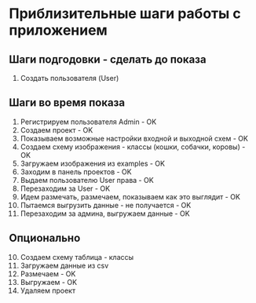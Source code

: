 # Приблизительные шаги работы с приложением

## Шаги подгодовки - сделать до показа
1. Создать пользователя (User)


## Шаги во время показа
1. Регистрируем пользователя Admin - OK
2. Создаем проект - OK
 1. Показываем возможные настройки входной и выходной схем - OK
 2. Создаем схему изображения - классы (кошки, собачки, коровы) - OK
3. Загружаем изображения из examples - OK
4. Заходим в панель проектов - OK
5. Выдаем пользователю User права - OK
6. Перезаходим за User - OK
7. Идем размечать, размечаем, показываем как это выглядит - OK
8. Пытаемся выгрузить данные - не получается - OK
9. Перезаходим за админа, выгружаем данные - OK

## Опционально
10. Создаем схему таблица - классы
11. Загружаем данные из csv
12. Размечаем - OK
13. Выгружаем - OK
14. Удаляем проект

  